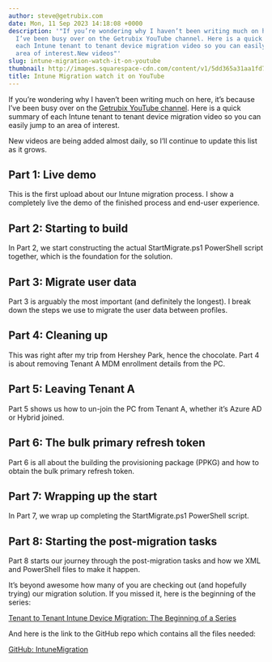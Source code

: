 ```yaml
---
author: steve@getrubix.com
date: Mon, 11 Sep 2023 14:18:08 +0000
description: '"If you’re wondering why I haven’t been writing much on here, it’s because
  I’ve been busy over on the Getrubix YouTube channel. Here is a quick summary of
  each Intune tenant to tenant device migration video so you can easily jump to an
  area of interest.New videos"'
slug: intune-migration-watch-it-on-youtube
thumbnail: http://images.squarespace-cdn.com/content/v1/5dd365a31aa1fd743bc30b8e/1694441801816-GSUP20UM4YXD1IEO2XU6/image-asset.jpeg/img.jpg
title: Intune Migration watch it on YouTube
---
```


If you’re wondering why I haven’t been writing much on here, it’s because I’ve been busy over on the [Getrubix YouTube channel](https://www.youtube.com/@getrubix9986/featured). Here is a quick summary of each Intune tenant to tenant device migration video so you can easily jump to an area of interest.

New videos are being added almost daily, so I’ll continue to update this list as it grows.

Part 1: Live demo
-----------------

This is the first upload about our Intune migration process. I show a completely live the demo of the finished process and end-user experience.

Part 2: Starting to build
-------------------------

In Part 2, we start constructing the actual StartMigrate.ps1 PowerShell script together, which is the foundation for the solution.

Part 3: Migrate user data
-------------------------

Part 3 is arguably the most important (and definitely the longest). I break down the steps we use to migrate the user data between profiles.

Part 4: Cleaning up
-------------------

This was right after my trip from Hershey Park, hence the chocolate. Part 4 is about removing Tenant A MDM enrollment details from the PC.

Part 5: Leaving Tenant A
------------------------

Part 5 shows us how to un-join the PC from Tenant A, whether it’s Azure AD or Hybrid joined.

Part 6: The bulk primary refresh token
--------------------------------------

Part 6 is all about the building the provisioning package (PPKG) and how to obtain the bulk primary refresh token.

Part 7: Wrapping up the start
-----------------------------

In Part 7, we wrap up completing the StartMigrate.ps1 PowerShell script.

Part 8: Starting the post-migration tasks
-----------------------------------------

Part 8 starts our journey through the post-migration tasks and how we XML and PowerShell files to make it happen.

It’s beyond awesome how many of you are checking out (and hopefully trying) our migration solution. If you missed it, here is the beginning of the series:

[Tenant to Tenant Intune Device Migration: The Beginning of a Series](https://www.getrubix.com/blog/tenant-to-tenant-intune-device-migration-the-beginning-of-a-series)

And here is the link to the GitHub repo which contains all the files needed:

[GitHub: IntuneMigration](https://github.com/stevecapacity/IntuneMigration)